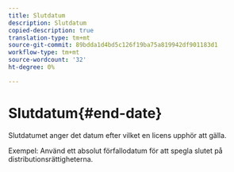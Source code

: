 ```yaml
---
title: Slutdatum
description: Slutdatum
copied-description: true
translation-type: tm+mt
source-git-commit: 89bdda1d4bd5c126f19ba75a819942df901183d1
workflow-type: tm+mt
source-wordcount: '32'
ht-degree: 0%

---
```



# Slutdatum{#end-date}

Slutdatumet anger det datum efter vilket en licens upphör att gälla.

Exempel: Använd ett absolut förfallodatum för att spegla slutet på distributionsrättigheterna.
